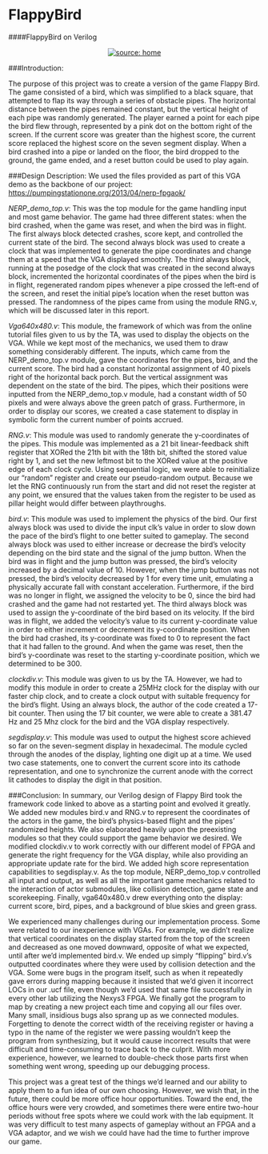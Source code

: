 # FlappyBird
####FlappyBird on Verilog
<br />

<p align="center">
<a href="file.gif"><img src="file.gif" title="source: home" /></a>
</p>

###Introduction: 

The purpose of this project was to create a version of the game Flappy Bird. The game consisted of a bird, which was simplified to a black square, that attempted to flap its way through a series of obstacle pipes. The horizontal distance between the pipes remained constant, but the vertical height of each pipe was randomly generated. The player earned a point for each pipe the bird flew through, represented by a pink dot on the bottom right of the screen. If the current score was greater than the highest score, the current score replaced the highest score on the seven segment display. When a bird crashed into a pipe or landed on the floor, the bird dropped to the ground, the game ended, and a reset button could be used to play again.

###Design Description:
We used the files provided as part of this VGA demo as the backbone of our project: https://pumpingstationone.org/2013/04/nerp-fpgaok/ 

*NERP_demo_top.v*: This was the top module for the game handling input and most game behavior. The game had three different states: when the bird crashed, when the game was reset, and when the bird was in flight. The first always block detected crashes, score kept, and controlled the current state of the bird. The second always block was used to create a clock that was implemented to generate the pipe coordinates and change them at a speed that the VGA   displayed smoothly. The third always block, running at the posedge of the clock that was created in the second always block, incremented the horizontal coordinates of the pipes when the bird is in flight, regenerated random pipes whenever a pipe crossed the left-end of the screen, and reset the initial pipe’s location when the reset button was pressed. The randomness of the pipes came from using the module RNG.v, which will be discussed later in this report.
 
*Vga640x480.v*: This module, the framework of which was from the online tutorial files given to us by the TA, was used to display the objects on the VGA. While we kept most of the mechanics, we used them to draw something considerably different. The inputs, which came from the NERP_demo_top.v module, gave the coordinates for the pipes, bird, and the current score. The bird had a constant horizontal assignment of 40 pixels right of the horizontal back porch. But the vertical assignment was dependent on the state of the bird. The pipes, which their positions were inputted from the NERP_demo_top.v module, had a constant width of 50 pixels and were always above the green patch of grass. Furthermore, in order to display our scores, we created a case statement to display in symbolic form the current number of points accrued.
  
*RNG.v*: This module was used to randomly generate the y-coordinates of the pipes. This module was implemented as a 21 bit linear-feedback shift register that XORed the 21th bit with the 18th bit, shifted the stored value right by 1, and set the new leftmost bit to the XORed value at the positive edge of each clock cycle. Using sequential logic, we were able to reinitialize our “random” register and create our pseudo-random output. Because we let the RNG continuously run from the start and did not reset the register at any point, we ensured that the values taken from the register to be used as pillar height would differ between playthroughs.
 
*bird.v*: This module was used to implement the physics of the bird. Our first always block was used to divide the input clk’s value in order to slow down the pace of the bird’s flight to one better suited to gameplay. The second always block was used to either increase or decrease the bird’s velocity depending on the bird state and the signal of the jump button. When the bird was in flight and the jump button was pressed, the bird’s velocity increased by a decimal value of 10. However, when the jump button was not pressed, the bird’s velocity decreased by 1 for every time unit, emulating a physically accurate fall with constant acceleration. Furthermore, if the bird was no longer in flight, we assigned the velocity to be 0, since the bird had crashed and the game had not restarted yet. The third always block was used to assign the y-coordinate of the bird based on its velocity. If the bird was in flight, we added the velocity’s value to its current y-coordinate value in order to either increment or decrement its y-coordinate position. When the bird had crashed, its y-coordinate was fixed to 0 to represent the fact that it had fallen to the ground. And when the game was reset, then the bird’s y-coordinate was reset to the starting y-coordinate position, which we determined to be 300.
 
*clockdiv.v*: This module was given to us by the TA. However, we had to modify this module in order to create a 25MHz clock for the display with our faster chip clock, and to create a clock output with suitable frequency for the bird’s flight. Using an always block, the author of the code created a 17-bit counter. Then using the 17 bit counter, we were able to create a 381.47 Hz and 25 Mhz clock for the bird and the VGA display respectively.
 
*segdisplay.v*: This module was used to output the highest score achieved so far on the seven-segment display in hexadecimal. The module cycled through the anodes of the display, lighting one digit up at a time. We used two case statements, one to convert the current score into its cathode representation, and one to synchronize the current anode with the correct lit cathodes to display the digit in that position. 

###Conclusion:
In summary, our Verilog design of Flappy Bird took the framework code linked to above as a starting point and evolved it greatly. We added new modules bird.v and RNG.v to represent the coordinates of the actors in the game, the bird’s physics-based flight and the pipes’ randomized heights. We also elaborated heavily upon the preexisting modules so that they could support the game behavior we desired. We modified clockdiv.v to work correctly with our different model of FPGA and generate the right frequency for the VGA display, while also providing an appropriate update rate for the bird. We added high score representation capabilities to segdisplay.v. As the top module, NERP_demo_top.v controlled all input and output, as well as all the important game mechanics related to the interaction of actor submodules, like collision detection, game state and scorekeeping. Finally, vga640x480.v drew everything onto the display: current score, bird, pipes, and a background of blue skies and green grass.

We experienced many challenges during our implementation process. Some were related to our inexperience with VGAs. For example, we didn’t realize that vertical coordinates on the display started from the top of the screen and decreased as one moved downward, opposite of what we expected, until after we’d implemented bird.v. We ended up simply “flipping” bird.v’s outputted coordinates where they were used by collision detection and the VGA. Some were bugs in the program itself, such as when it repeatedly gave errors during mapping because it insisted that we’d given it incorrect LOCs in our .ucf file, even though we’d used that same file successfully in every other lab utilizing the Nexys3 FPGA. We finally got the program to map by creating a new project each time and copying all our files over. Many small, insidious bugs also sprang up as we connected modules. Forgetting to denote the correct width of the receiving register or having a typo in the name of the register we were passing wouldn’t keep the program from synthesizing, but it would cause incorrect results that were difficult and time-consuming to trace back to the culprit. With more experience, however, we learned to double-check those parts first when something went wrong, speeding up our debugging process.

This project was a great test of the things we’d learned and our ability to apply them to a fun idea of our own choosing. However, we wish that, in the future, there could be more office hour opportunities. Toward the end, the office hours were very crowded, and sometimes there were entire two-hour periods without free spots where we could work with the lab equipment. It was very difficult to test many aspects of gameplay without an FPGA and a VGA adaptor, and we wish we could have had the time to further improve our game.
